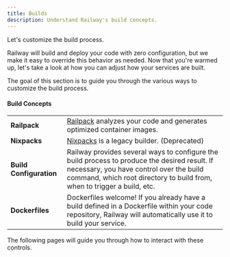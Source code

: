 ```yaml
---
title: Builds
description: Understand Railway's build concepts.
---
```


Let's customize the build process.

Railway will build and deploy your code with zero configuration, but we make it easy to override this behavior as needed. Now that you're warmed up, let's take a look at how you can adjust how your services are built.

The goal of this section is to guide you through the various ways to customize the build process.

#### Build Concepts

|                         |                                                                                                                                                                                                                           |
| ----------------------- | ------------------------------------------------------------------------------------------------------------------------------------------------------------------------------------------------------------------------- |
| **Railpack**            | <a href="https://railpack.com" target="_blank">Railpack</a> analyzes your code and generates optimized container images. |
| **Nixpacks**            | <a href="https://nixpacks.com/docs" target="_blank">Nixpacks</a> is a legacy builder. (Deprecated) |
| **Build Configuration** | Railway provides several ways to configure the build process to produce the desired result. If necessary, you have control over the build command, which root directory to build from, when to trigger a build, etc.      |
| **Dockerfiles**         | Dockerfiles welcome! If you already have a build defined in a Dockerfile within your code repository, Railway will automatically use it to build your service.                                                            |

The following pages will guide you through how to interact with these controls.
